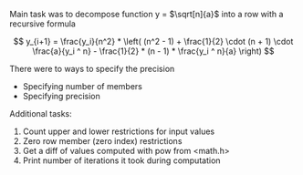 Main task was to decompose function y = $\sqrt[n]{a}$ into a row with a recursive formula

$$
y_{i+1} = \frac{y_i}{n^2} * \left( (n^2 - 1) + \frac{1}{2} \cdot (n + 1) \cdot \frac{a}{y_i ^ n} - \frac{1}{2} * (n - 1) * \frac{y_i ^ n}{a} \right)
$$

There were to ways to specify the precision

* Specifying number of members
* Specifying precision

Additional tasks:
1. Count upper and lower restrictions for input values
2. Zero row member (zero index) restrictions
3. Get a diff of values computed with pow from <math.h>
4. Print number of iterations it took during computation
